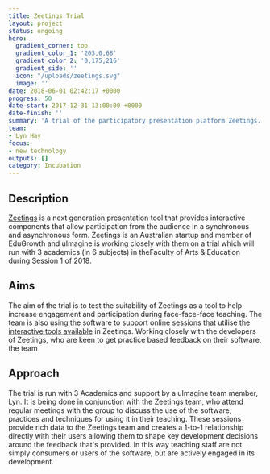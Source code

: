```yaml
---
title: Zeetings Trial
layout: project
status: ongoing
hero:
  gradient_corner: top
  gradient_color_1: '203,0,68'
  gradient_color_2: '0,175,216'
  gradient_side: ''
  icon: "/uploads/zeetings.svg"
  image: ''
date: 2018-06-01 02:42:17 +0000
progress: 50
date-start: 2017-12-31 13:00:00 +0000
date-finish: ''
summary: 'A trial of the participatory presentation platform Zeetings. '
team:
- Lyn Hay
focus:
- new technology
outputs: []
category: Incubation
---
```

## Description

[Zeetings](https://www.zeetings.com/) is a next generation presentation tool that provides interactive components that allow participation from the audience in a synchronous and asynchronous form. Zeetings is an Australian startup and member of EduGrowth and uImagine is working closely with them on a trial which will run with 3 academics (in 6 subjects) in theFaculty of Arts & Education during Session 1 of 2018.

## Aims

The aim of the trial is to test the suitability of Zeetings as a tool to help increase engagement and participation during face-face-face teaching. The team is also using the software to support online sessions that utilise [the interactive tools available](https://www.zeetings.com/features/) in Zeetings. Working closely with the developers of Zeetings, who are keen to get practice based feedback on their software, the team

## Approach

The trial is run with 3 Academics and support by a uImagine team member, Lyn. It is being done in conjunction with the Zeetings team, who attend regular meetings with the group to discuss the use of the software, practices and techniques for using it in their teaching. These sessions provide rich data to the Zeetings team and creates a 1-to-1 relationship directly with their users allowing them to shape key development decisions around the feedback that's provided. In this way teaching staff are not simply consumers or users of the software, but are actively engaged in its development.
